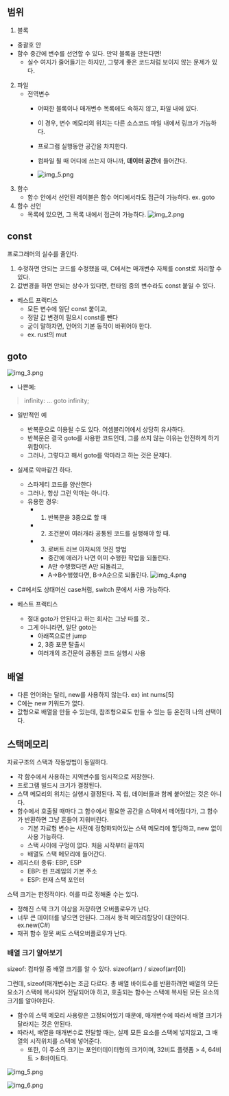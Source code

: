 ## 범위
1. 블록
  - 중괄호 안
  - 함수 중간에 변수를 선언할 수 있다. 만약 블록을 만든다면!
    - 실수 여지가 줄어들기는 하지만, 그렇게 좋은 코드처럼 보이지 않는 문제가 있다.
2. 파일
   - 전역변수
      - 어떠한 블록이나 매개변수 목록에도 속하지 않고, 파일 내에 있다. 
      - 이 경우, 변수 메모리의 위치는 다른 소스코드 파일 내에서 링크가 가능하다. 
      - 프로그램 실행동안 공간을 차지한다. 
      - 컴파일 될 때 어디에 쓰는지 아니까, **데이터 공간**에 들어간다. 

      - ![img_5.png](img_5.png)
3. 함수
   - 함수 안에서 선언된 레이블은 함수 어디에서라도 접근이 가능하다. ex. goto
4. 함수 선언
   - 목록에 있으면, 그 목록 내에서 접근이 가능하다. 
![img_2.png](img_2.png)

## const 
프로그래머의 실수를 줄인다. 
1. 수정하면 안되는 코드를 수정했을 때, C에서는 매개변수 자체를 const로 처리할 수 있다. 
2. 값변경을 하면 안되는 상수가 있다면, 런타임 중의 변수라도 const 붙일 수 있다. 
- 베스트 프랙티스
  - 모든 변수에 일단 const 붙이고, 
  - 정말 값 변경이 필요시 const를 뺀다
  - 굳이 말하자면, 언어의 기본 동작이 바뀌어야 한다. 
  - ex. rust의 mut
## goto
![img_3.png](img_3.png)
- 나쁜예: 

> infinity:
>   ...
> goto infinity;

- 일반적인 예
  - 반복문으로 이용될 수도 있다. 어셈블리어에서 상당히 유사하다. 
  - 반복문은 결국 goto를 사용한 코드인데, 그를 쓰지 않는 이유는 안전하게 하기위함이다. 
  - 그러나, 그렇다고 해서 goto를 악마라고 하는 것은 문제다.
- 실제로 악마같긴 하다.
  - 스파게티 코드를 양산한다 
  - 그러나, 항상 그런 악마는 아니다. 
  - 유용한 경우: 
    - 1. 반복문을 3중으로 할 때
    - 2. 조건문이 여러개라 공통된 코드를 실행해야 할 때.
    - 3. 로버트 러브 아저씨의 멋진 방법
        - 중간에 에러가 나면 이미 수행한 작업을 되돌린다.
        - A만 수행했다면 A만 되돌리고,
        - A->B수행했다면, B->A순으로 되돌린다.
![img_4.png](img_4.png)

- C#에서도 상태머신 case처럼, switch 문에서 사용 가능하다.
- 베스트 프랙티스
  - 절대 goto가 안된다고 하는 회사는 그냥 따를 것..
  - 그게 아니라면, 일단 goto는
    - 아래쪽으로만 jump
    - 2, 3중 포문 탈출시
    - 여러개의 조건문이 공통된 코드 실행시 사용

## 배열
- 다른 언어와는 달리, new를 사용하지 않는다. ex) int nums[5]
- C에는 new 키워드가 없다. 
- 값형으로 배열을 만들 수 있는데, 참조형으로도 만들 수 있는 등 온전히 나의 선택이다.
## 스택메모리
<LIFO> 자료구조의 스택과 작동방법이 동일하다. 

- 각 함수에서 사용하는 지역변수를 임시적으로 저장한다. 
- 프로그램 빌드시 크기가 결정된다.
- 스택 메모리의 위치는 실행시 결정된다. 꼭 힙, 데이터들과 함께 붙어있는 것은 아니다. 
- 함수에서 호출될 때마다 그 함수에서 필요한 공간을 스택에서 떼어줬다가, 그 함수가 반환하면 그냥 흔들어 지워버린다. 
  - 기본 자료형 변수는 사전에 정형화되어있는 스택 메모리에 할당하고, new 없이 사용 가능하다. 
  - 스택 사이에 구멍이 없다. 처음 시작부터 끝까지
  - 배열도 스택 메모리에 들어간다. 
- 레지스터 종류: EBP, ESP
  - EBP: 현 프레임의 기본 주소
  - ESP: 현재 스택 포인터
  
스택 크기는 한정적이다. 이를 따로 정해줄 수는 있다. 
- 정해진 스택 크기 이상을 저장하면 오버플로우가 난다. 
- 너무 큰 데이터를 넣으면 안된다. 그래서 동적 메모리할당이 대안이다. ex.new(C#)
- 재귀 함수 잘못 써도 스택오버플로우가 난다. 

### 배열 크기 알아보기

sizeof: 컴파일 중 배열 크기를 알 수 있다. sizeof(arr) / sizeof(arr[0])

그런데, sizeof(매개변수)는 조금 다르다.
총 배열 바이트수를 반환하려면 배열의 모든 요소가 스택에 복사되어 전달되어야 하고, 호출되는 함수는 스택에 복사된 모든 요소의 크기를 알아야한다.
- 함수의 스택 메모리 사용량은 고정되어있기 때문에, 매개변수에 따라서 배열 크기가 달라지는 것은 안된다.
- 따라서, 배열을 매개변수로 전달할 때는, 실제 모든 요소를 스택에 넣지않고, 그 배열의 시작위치를 스택에 넣어준다. 
  - 또한, 이 주소의 크기는 포인터데이터형의 크기이며, 32비트 플랫폼 > 4, 64비트 > 8바이트다.
  



![img_5.png](img_5.png)

![img_6.png](img_6.png)